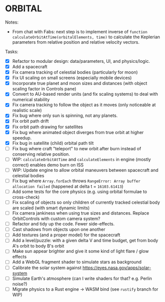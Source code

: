 # ORBITAL

Notes:

- From chat with Fabs: next step is to implement inverse of `function calculateOrbitAtTime(orbitalElements, time)` to calculate the Keplerian parameters from relative position and relative velocity vectors.

Tasks:

- [x] Refactor to modular design: data/parameters, UI, and physics/logic.
- [x] Add a spacecraft
- [x] Fix camera tracking of celestial bodies (particularly for moon)
- [x] Fix UI scaling on small screens (especially mobile devices)
- [x] Incorporate true planet and moon sizes and distances (with object scaling factor in Controls pane)
- [x] Convert to AU-based render units (and fix scaling systems) to deal with numerical stability
- [x] Fix camera tracking to follow the object as it moves (only noticeable at realistic scale)
- [x] Fix bug where only sun is spinning, not any planets.
- [x] Fix orbit path drift
- [x] Fix orbit path drawing for satellites
- [x] Fix bug where animated object diverges from true orbit at higher speedup.
- [x] Fix bug in satellite (child) orbital path tilt
- [ ] Fix bug where craft "teleport" to new orbit after burn instead of conserving relative position.
- [ ] WIP: `calculateOrbitAtTime` and `calculateElements` in engine (mostly correct) enables demo burn on ISS
- [ ] WIP: Update engine to allow orbital maneuvers between spacecraft and celestial bodies
- [ ] Fix bug where `Array.forEach` throws `RangeError: Array buffer allocation failed` (happened at delta t = `16103.61413`)
- [ ] Add some tests for the core physics (e.g. using orbital formulae to cross-check)
- [ ] Fix scaling of objects so only children of currently tracked celestial body are scaled (with smart dynamic limits)
- [ ] Fix camera jankiness when using true sizes and distances. Replace OrbitControls with custom camera system?
- [ ] Refactor and tidy up the code. Fewer side-effects.
- [ ] Cast shadows from objects upon one another
- [ ] Add textures (and a proper model) for the spacecraft
- [ ] Add a level/puzzle: with a given delta V and time budget, get from body A's orbit to body B's orbit
- [ ] Make sun appear brighter and give it some kind of light flare / glow effects
- [ ] Add a WebGL fragment shader to simulate stars as background
- [ ] Calibrate the solar system against https://eyes.nasa.gov/apps/solar-system
- [ ] Simulate Earth's atmosphere (can I write shaders for that? e.g. Perlin noise?)
- [ ] Migrate physics to a Rust engine -> WASM bind (see `rustify` branch for WIP)
